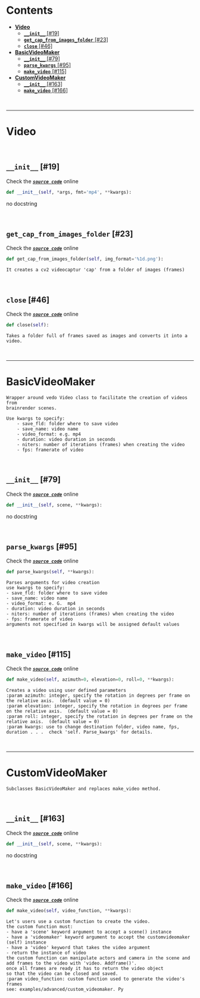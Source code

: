 



Contents
========

* [**Video**](#video)
	* [**`__init__`**  [#19]](#__init__--19)
	* [**`get_cap_from_images_folder`**  [#23]](#get_cap_from_images_folder--23)
	* [**`close`**  [#46]](#close--46)
* [**BasicVideoMaker**](#basicvideomaker)
	* [**`__init__`**  [#79]](#__init__--79)
	* [**`parse_kwargs`**  [#95]](#parse_kwargs--95)
	* [**`make_video`**  [#115]](#make_video--115)
* [**CustomVideoMaker**](#customvideomaker)
	* [**`__init__`**  [#163]](#__init__--163)
	* [**`make_video`**  [#166]](#make_video--166)


&nbsp;

--------
# **Video**




&nbsp;
## **`__init__`**  [#19]
  
Check the [***``source code``***](https://github.com/BrancoLab/BrainRender/tree/brainglobeintegration/blob/master/brainrender/animation/video.py#L19) online

```python
def __init__(self, *args, fmt='mp4', **kwargs):
```  


no docstring

&nbsp;
## **`get_cap_from_images_folder`**  [#23]
  
Check the [***``source code``***](https://github.com/BrancoLab/BrainRender/tree/brainglobeintegration/blob/master/brainrender/animation/video.py#L23) online

```python
def get_cap_from_images_folder(self, img_format='%1d.png'):
```  


```text
It creates a cv2 videocaptur 'cap' from a folder of images (frames)

```

&nbsp;
## **`close`**  [#46]
  
Check the [***``source code``***](https://github.com/BrancoLab/BrainRender/tree/brainglobeintegration/blob/master/brainrender/animation/video.py#L46) online

```python
def close(self):
```  


```text
Takes a folder full of frames saved as images and converts it into a video. 

```

&nbsp;

--------
# **BasicVideoMaker**


```
Wrapper around vedo Video class to facilitate the creation of videos from
brainrender scenes.

Use kwargs to specify:
    - save_fld: folder where to save video
    - save_name: video name
    - video_format: e.g. mp4
    - duration: video duration in seconds
    - niters: number of iterations (frames) when creating the video
    - fps: framerate of video
```

&nbsp;
## **`__init__`**  [#79]
  
Check the [***``source code``***](https://github.com/BrancoLab/BrainRender/tree/brainglobeintegration/blob/master/brainrender/animation/video.py#L79) online

```python
def __init__(self, scene, **kwargs):
```  


no docstring

&nbsp;
## **`parse_kwargs`**  [#95]
  
Check the [***``source code``***](https://github.com/BrancoLab/BrainRender/tree/brainglobeintegration/blob/master/brainrender/animation/video.py#L95) online

```python
def parse_kwargs(self, **kwargs):
```  


```text
Parses arguments for video creation
use kwargs to specify:
- save_fld: folder where to save video
- save_name: video name
- video_format: e. G.  mp4
- duration: video duration in seconds
- niters: number of iterations (frames) when creating the video
- fps: framerate of video
arguments not specified in kwargs will be assigned default values

```

&nbsp;
## **`make_video`**  [#115]
  
Check the [***``source code``***](https://github.com/BrancoLab/BrainRender/tree/brainglobeintegration/blob/master/brainrender/animation/video.py#L115) online

```python
def make_video(self, azimuth=0, elevation=0, roll=0, **kwargs):
```  


```text
Creates a video using user defined parameters
:param azimuth: integer, specify the rotation in degrees per frame on the relative axis.  (default value = 0)
:param elevation: integer, specify the rotation in degrees per frame on the relative axis.  (default value = 0)
:param roll: integer, specify the rotation in degrees per frame on the relative axis.  (default value = 0)
:param kwargs: use to change destination folder, video name, fps, duration . . .  check 'self. Parse_kwargs' for details.  

```

&nbsp;

--------
# **CustomVideoMaker**


```
Subclasses BasicVideoMaker and replaces make_video method.
```

&nbsp;
## **`__init__`**  [#163]
  
Check the [***``source code``***](https://github.com/BrancoLab/BrainRender/tree/brainglobeintegration/blob/master/brainrender/animation/video.py#L163) online

```python
def __init__(self, scene, **kwargs):
```  


no docstring

&nbsp;
## **`make_video`**  [#166]
  
Check the [***``source code``***](https://github.com/BrancoLab/BrainRender/tree/brainglobeintegration/blob/master/brainrender/animation/video.py#L166) online

```python
def make_video(self, video_function, **kwargs):
```  


```text
Let's users use a custom function to create the video. 
the custom function must:
- have a 'scene' keyword argument to accept a scene() instance
- have a 'videomaker' keyword argument to accept the customvideomaker (self) instance
- have a 'video' keyword that takes the video argument
- return the instance of video
the custom function can manipulate actors and camera in the scene and 
add frames to the video with 'video. Addframe()'.  
once all frames are ready it has to return the video object 
so that the video can be closed and saved.  
:param video_function: custom function used to generate the video's frames
see: examples/advanced/custom_videomaker. Py

```